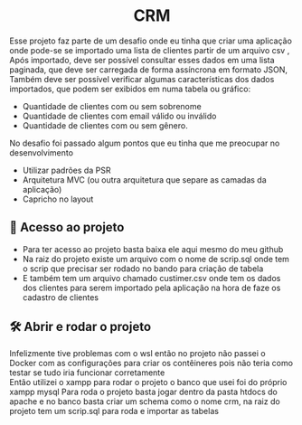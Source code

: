 <h1 align="center"> CRM </h1>

Esse projeto faz parte de um desafio onde eu tinha que criar uma aplicação onde pode-se se importado uma lista de clientes partir de um arquivo csv ,
Após importado, deve ser possível consultar esses dados em uma lista paginada, que deve ser carregada de forma assíncrona em formato JSON,
Também deve ser possível verificar algumas características dos dados importados, que podem ser exibidos em numa tabela ou gráfico: 
- Quantidade de clientes com ou sem sobrenome
- Quantidade de clientes com email válido ou inválido
- Quantidade de clientes com ou sem gênero.

No desafio foi passado algum pontos que eu tinha que me preocupar no desenvolvimento 
- Utilizar padrões da PSR 
- Arquitetura MVC (ou outra arquitetura que separe as camadas da aplicação)
- Capricho no layout 


## 📁 Acesso ao projeto

- Para ter acesso ao projeto basta baixa ele aqui mesmo do meu github 
- Na raiz do projeto existe um arquivo com o nome de scrip.sql onde tem o scrip que precisar ser rodado no bando para  criação de tabela 
- E também tem um arquivo chamado custimer.csv onde tem os dados dos clientes para serem importado pela aplicação na hora de faze os cadastro de clientes 


## 🛠️ Abrir e rodar o projeto

Infelizmente tive problemas com o wsl então no projeto não passei o Docker com as configurações para criar os contêineres pois não teria como testar se tudo iria funcionar corretamente  
Então utilizei o xampp para rodar o projeto o banco que usei foi do próprio xampp mysql
Para roda o projeto basta jogar dentro da pasta htdocs do apache e no banco basta criar um schema como o nome crm, na raiz do projeto tem um scrip.sql para roda e importar as tabelas 
